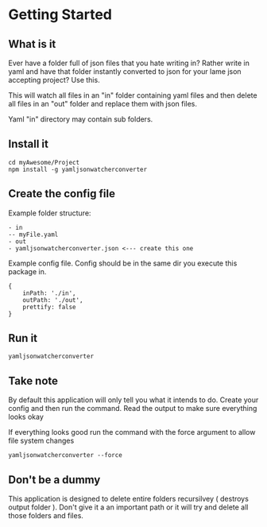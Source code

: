 # Getting Started

## What is it
Ever have a folder full of json files that you hate writing in? Rather write in yaml and have that folder instantly converted to json for your lame json accepting project? Use this. 

This will watch all files in an "in" folder containing yaml files and then delete all files in an "out" folder and replace them with json files.

Yaml "in" directory may contain sub folders. 

## Install it

```
cd myAwesome/Project
npm install -g yamljsonwatcherconverter 
```

## Create the config file 

Example folder structure:
```
- in
-- myFile.yaml
- out
- yamljsonwatcherconverter.json <--- create this one 
```

Example config file. Config should be in the same dir you execute this package in.
```
{
    inPath: './in',
    outPath: './out',
    prettify: false
}
```

## Run it 
```
yamljsonwatcherconverter
```

## Take note 
By default this application will only tell you what it intends to do. Create your config and then run the command. Read the output to make sure everything looks okay

If everything looks good run the command with the force argument to allow file system changes

```
yamljsonwatcherconverter --force
```

## Don't be a dummy
This application is designed to delete entire folders recursilvey ( destroys output folder ). Don't give it a an important path or it will try and delete all those folders and files.
